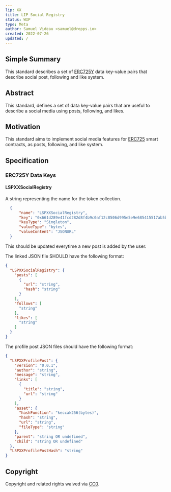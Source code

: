 ```yaml
---
lip: XX
title: LIP Social Registry
status: WIP
type: Meta
author: Samuel Videau <samuel@dropps.io>
created: 2022-07-26
updated: /
---
```


## Simple Summary

This standard describes a set of [ERC725Y](https://github.com/ethereum/EIPs/blob/master/EIPS/eip-725.md) data key-value pairs that describe social post, following and like system.

## Abstract

This standard, defines a set of data key-value pairs that are useful to describe a social media using posts, following, and likes.

## Motivation

This standard aims to implement social media features for [ERC725](https://github.com/ERC725Alliance/ERC725/blob/main/docs/ERC-725.md) smart contracts, as posts, following, and like system.

## Specification

### ERC725Y Data Keys

#### LSPXXSocialRegistry

A string representing the name for the token collection.

```json
  {
      "name": "LSPXXSocialRegistry",
      "key": "0x661d289e41fcd282d8f4b9c0af12c8506d995e5e9e685415517ab5bc8b908247",
      "keyType": "Singleton",
      "valueType": "bytes",
      "valueContent": "JSONURL"
  }
```

This should be updated everytime a new post is added by the user.

The linked JSON file SHOULD have the following format:

```json
{
  "LSPXXSocialRegistry": {
    "posts": [
      {
        "url": "string",
        "hash": "string"
      }
    ],
    "follows": [
      "string"
    ],
    "likes": [
      "string"
    ]
  }
}
```

The profile post JSON files should have the following format:

```json
{
  "LSPXXProfilePost": {
    "version": "0.0.1",
    "author": "string",
    "message": "string",
    "links": [
      {
        "title": "string",
        "url": "string"
      }
    ],
    "asset": {
      "hashFunction": "keccak256(bytes)",
      "hash": "string",
      "url": "string",
      "fileType": "string"
    },
    "parent": "string OR undefined",
    "child": "string OR undefined"
  },
  "LSPXXProfilePostHash": "string"
}
```

## Copyright

Copyright and related rights waived via [CC0](https://creativecommons.org/publicdomain/zero/1.0/).
